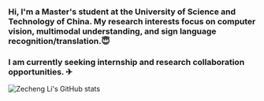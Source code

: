 <!--
**sololzc/sololzc** is a ✨ _special_ ✨ repository because its `README.md` (this file) appears on your GitHub profile.

Here are some ideas to get you started:

- 🔭 I’m currently working on ...
- 🌱 I’m currently learning ...
- 👯 I’m looking to collaborate on ...
- 🤔 I’m looking for help with ...
- 💬 Ask me about ...
- 📫 How to reach me: ...
- 😄 Pronouns: ...
- ⚡ Fun fact: ...
-->
### Hi, I'm a Master's student at the University of Science and Technology of China. My research interests focus on computer vision, multimodal understanding, and sign language recognition/translation.😇 

### I am currently seeking internship and research collaboration opportunities. ✈
![Zecheng Li's GitHub stats](https://github-readme-stats.vercel.app/api?username=ZechengLi19&hide=prs,contribs&theme=calm&show_icons=true) 
